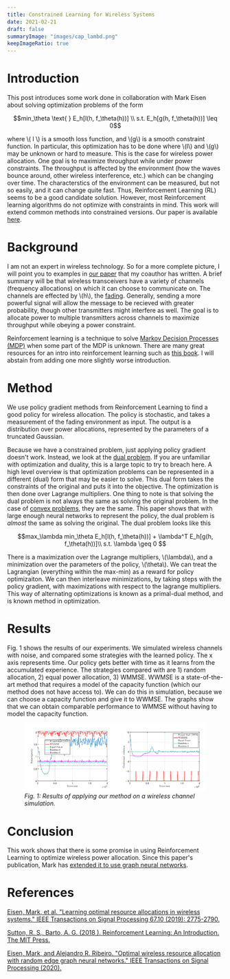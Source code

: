 ```yaml
---
title: Constrained Learning for Wireless Systems
date: 2021-02-21
draft: false
summaryImage: "images/cap_lambd.png"
keepImageRatio: true
---
```


# Introduction
This post introduces some work done in collaboration with Mark Eisen about solving optimization problems of the form

$$min_\theta \text{ } E_h[l(h, f_\theta(h))] \\
s.t. E_h[g(h, f_\theta(h))] \leq 0$$

where \\( l \\) is a smooth loss function, and \\(g\\) is a smooth constraint function. In particular, this optimization has to be done where \\(l\\) and \\(g\\) may be unknown or hard to measure. This is the case for wireless power allocation. One goal is to maximize throughput while under power constraints. The throughput is affected by the environment (how the waves bounce around, other wireless interference, etc.) which can be changing over time. The characterstics of the environment can be measured, but not so easily, and it can change quite fast. Thus, Reinforcement Learning (RL) seems to be a good candidate solution. However, most Reinforcement learning algorithms do not optimize with constraints in mind. This work will extend common methods into constrained versions. Our paper is available [here](#eisen).

# Background
I am not an expert in wireless technology. So for a more complete picture, I will point you to examples in [our paper](https://arxiv.org/abs/1807.08088) that my coauthor has written. A brief summary will be that wireless transceivers have a variety of channels (frequency allocations) on which it can choose to communicate on. The channels are effected by \\(h\\), the [fading](https://en.wikipedia.org/wiki/Fading). Generally, sending a more powerful signal will allow the message to be recieved with greater probability, though other transmitters might interfere as well. The goal is to allocate power to multiple transmitters across channels to maximize throughput while obeying a power constraint.

Reinforcement learning is a technique to solve [Markov Decision Processes (MDP)](https://en.wikipedia.org/wiki/Markov_decision_process) when some part of the MDP is unknown. There are many great resources for an intro into reinforcement learning such as [this book](#sutton). I will abstain from adding one more slightly worse introduction. 

# Method
We use policy gradient methods from Reinforcement Learning to find a good policy for wireless allocation. The policy is stochastic, and takes a measurement of the fading environment as input. The output is a distribution over power allocations, represented by the parameters of a truncated Gaussian.

Because we have a constrained problem, just applying policy gradient doesn't work. Instead, we look at the [dual problem](https://en.wikipedia.org/wiki/Duality_(optimization)). If you are unfamiliar with optimization and duality, this is a large topic to try to breach here. A high level overview is that optimization problems can be represented in a different (dual) form that may be easier to solve. This dual form takes the constraints of the original and puts it into the objective. The optimization is then done over Lagrange multipliers. One thing to note is that solving the dual problem is not always the same as solving the original problem. In the case of [convex problems](https://en.wikipedia.org/wiki/Convex_optimization), they are the same. This paper shows that with large enough neural networks to represent the policy, the dual problem is *almost* the same as solving the original.
The dual problem looks like this

$$max_\lambda min_\theta E_h[l(h, f_\theta(h))] + \lambda^T E_h[g(h, f_\theta(h))]\\
s.t. \lambda \geq 0 $$

There is a maximization over the Lagrange multipliers, \\(\lambda\\), and a minimization over the parameters of the policy, \\(\theta\\). We can treat the Lagrangian (everything within the max-min) as a reward for policy optimizaiton. We can then interleave minimizations, by taking steps with the policy gradient, with maximizations with respect to the lagrange multipliers. This way of alternating optimizations is known as a primal-dual method, and is known method in optimization.

# Results
Fig. 1 shows the results of our experiments. We simulated wireless channels with noise, and compared some strategies with the learned policy. The x axis represents time. Our policy gets better with time as it learns from the accumulated experience. The strategies compared with are 1) random allocation, 2) equal power allocation, 3) WMMSE. WWMSE is a state-of-the-art method that requires a model of the capacity function (which our method does not have access to). We can do this in simulation, because we can choose a capacity function and give it to WWMSE. The graphs show that we can obtain comparable performance to WMMSE without having to model the capacity function.

<figure display="table">
  <img src="images/results.png" />
  <figcaption display="table-caption" caption-side="bottom"><i>Fig. 1: Results of applying our method on a wireless channel simulation. </i></figcaption>
</figure>

# Conclusion
This work shows that there is some promise in using Reinforcement Learning to optimize wireless power allocation. Since this paper's publication, Mark has [extended it to use graph neural networks](#eisen2020). 

# References

<a name="eisen" href="https://arxiv.org/abs/1807.08088" target="_blank">Eisen, Mark, et al. "Learning optimal resource allocations in wireless systems." IEEE Transactions on Signal Processing 67.10 (2019): 2775-2790.</a>

<a name="sutton" href="http://incompleteideas.net/book/the-book-2nd.html" target="_blank">Sutton, R. S., Barto, A. G. (2018 ). Reinforcement Learning: An Introduction. The MIT Press.</a>

<a name="eisen2020" href="https://arxiv.org/pdf/1909.01865.pdf" target="_blank">Eisen, Mark, and Alejandro R. Ribeiro. "Optimal wireless resource allocation with random edge graph neural networks." IEEE Transactions on Signal Processing (2020).</a>





